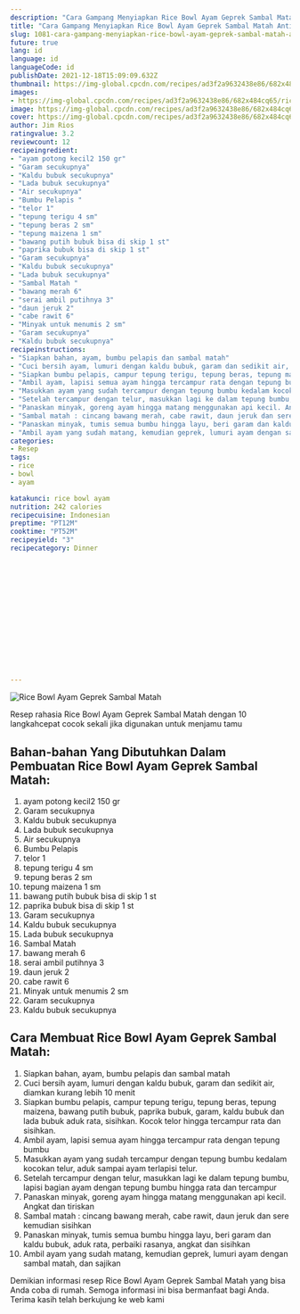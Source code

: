 ```yaml
---
description: "Cara Gampang Menyiapkan Rice Bowl Ayam Geprek Sambal Matah Anti Gagal"
title: "Cara Gampang Menyiapkan Rice Bowl Ayam Geprek Sambal Matah Anti Gagal"
slug: 1081-cara-gampang-menyiapkan-rice-bowl-ayam-geprek-sambal-matah-anti-gagal
future: true
lang: id
language: id
languageCode: id
publishDate: 2021-12-18T15:09:09.632Z 
thumbnail: https://img-global.cpcdn.com/recipes/ad3f2a9632438e86/682x484cq65/rice-bowl-ayam-geprek-sambal-matah-foto-resep-utama.webp
images:
- https://img-global.cpcdn.com/recipes/ad3f2a9632438e86/682x484cq65/rice-bowl-ayam-geprek-sambal-matah-foto-resep-utama.webp
image: https://img-global.cpcdn.com/recipes/ad3f2a9632438e86/682x484cq65/rice-bowl-ayam-geprek-sambal-matah-foto-resep-utama.webp
cover: https://img-global.cpcdn.com/recipes/ad3f2a9632438e86/682x484cq65/rice-bowl-ayam-geprek-sambal-matah-foto-resep-utama.webp
author: Jim Rios
ratingvalue: 3.2
reviewcount: 12
recipeingredient:
- "ayam potong kecil2 150 gr"
- "Garam secukupnya"
- "Kaldu bubuk secukupnya"
- "Lada bubuk secukupnya"
- "Air secukupnya"
- "Bumbu Pelapis "
- "telor 1"
- "tepung terigu 4 sm"
- "tepung beras 2 sm"
- "tepung maizena 1 sm"
- "bawang putih bubuk bisa di skip 1 st"
- "paprika bubuk bisa di skip 1 st"
- "Garam secukupnya"
- "Kaldu bubuk secukupnya"
- "Lada bubuk secukupnya"
- "Sambal Matah "
- "bawang merah 6"
- "serai ambil putihnya 3"
- "daun jeruk 2"
- "cabe rawit 6"
- "Minyak untuk menumis 2 sm"
- "Garam secukupnya"
- "Kaldu bubuk secukupnya"
recipeinstructions:
- "Siapkan bahan, ayam, bumbu pelapis dan sambal matah"
- "Cuci bersih ayam, lumuri dengan kaldu bubuk, garam dan sedikit air, diamkan kurang lebih 10 menit"
- "Siapkan bumbu pelapis, campur tepung terigu, tepung beras, tepung maizena, bawang putih bubuk, paprika bubuk, garam, kaldu bubuk dan lada bubuk aduk rata, sisihkan. Kocok telor hingga tercampur rata dan sisihkan."
- "Ambil ayam, lapisi semua ayam hingga tercampur rata dengan tepung bumbu"
- "Masukkan ayam yang sudah tercampur dengan tepung bumbu kedalam kocokan telur, aduk sampai ayam terlapisi telur."
- "Setelah tercampur dengan telur, masukkan lagi ke dalam tepung bumbu, lapisi bagian ayam dengan tepung bumbu hingga rata dan tercampur"
- "Panaskan minyak, goreng ayam hingga matang menggunakan api kecil. Angkat dan tiriskan"
- "Sambal matah : cincang bawang merah, cabe rawit, daun jeruk dan sere kemudian sisihkan"
- "Panaskan minyak, tumis semua bumbu hingga layu, beri garam dan kaldu bubuk, aduk rata, perbaiki rasanya, angkat dan sisihkan"
- "Ambil ayam yang sudah matang, kemudian geprek, lumuri ayam dengan sambal matah, dan sajikan"
categories:
- Resep
tags:
- rice
- bowl
- ayam

katakunci: rice bowl ayam 
nutrition: 242 calories
recipecuisine: Indonesian
preptime: "PT12M"
cooktime: "PT52M"
recipeyield: "3"
recipecategory: Dinner


     
    
    
    
    
    
    
    
    
    
    
      
    
---
```



![Rice Bowl Ayam Geprek Sambal Matah](https://img-global.cpcdn.com/recipes/ad3f2a9632438e86/682x484cq65/rice-bowl-ayam-geprek-sambal-matah-foto-resep-utama.webp)

Resep rahasia Rice Bowl Ayam Geprek Sambal Matah    dengan 10 langkahcepat cocok sekali jika digunakan untuk menjamu tamu

<!--inarticleads1-->

## Bahan-bahan Yang Dibutuhkan Dalam Pembuatan Rice Bowl Ayam Geprek Sambal Matah:

1. ayam potong kecil2 150 gr
1. Garam secukupnya
1. Kaldu bubuk secukupnya
1. Lada bubuk secukupnya
1. Air secukupnya
1. Bumbu Pelapis 
1. telor 1
1. tepung terigu 4 sm
1. tepung beras 2 sm
1. tepung maizena 1 sm
1. bawang putih bubuk bisa di skip 1 st
1. paprika bubuk bisa di skip 1 st
1. Garam secukupnya
1. Kaldu bubuk secukupnya
1. Lada bubuk secukupnya
1. Sambal Matah 
1. bawang merah 6
1. serai ambil putihnya 3
1. daun jeruk 2
1. cabe rawit 6
1. Minyak untuk menumis 2 sm
1. Garam secukupnya
1. Kaldu bubuk secukupnya



<!--inarticleads2-->

## Cara Membuat Rice Bowl Ayam Geprek Sambal Matah:

1. Siapkan bahan, ayam, bumbu pelapis dan sambal matah
1. Cuci bersih ayam, lumuri dengan kaldu bubuk, garam dan sedikit air, diamkan kurang lebih 10 menit
1. Siapkan bumbu pelapis, campur tepung terigu, tepung beras, tepung maizena, bawang putih bubuk, paprika bubuk, garam, kaldu bubuk dan lada bubuk aduk rata, sisihkan. Kocok telor hingga tercampur rata dan sisihkan.
1. Ambil ayam, lapisi semua ayam hingga tercampur rata dengan tepung bumbu
1. Masukkan ayam yang sudah tercampur dengan tepung bumbu kedalam kocokan telur, aduk sampai ayam terlapisi telur.
1. Setelah tercampur dengan telur, masukkan lagi ke dalam tepung bumbu, lapisi bagian ayam dengan tepung bumbu hingga rata dan tercampur
1. Panaskan minyak, goreng ayam hingga matang menggunakan api kecil. Angkat dan tiriskan
1. Sambal matah : cincang bawang merah, cabe rawit, daun jeruk dan sere kemudian sisihkan
1. Panaskan minyak, tumis semua bumbu hingga layu, beri garam dan kaldu bubuk, aduk rata, perbaiki rasanya, angkat dan sisihkan
1. Ambil ayam yang sudah matang, kemudian geprek, lumuri ayam dengan sambal matah, dan sajikan




Demikian informasi  resep Rice Bowl Ayam Geprek Sambal Matah   yang bisa Anda coba di rumah. Semoga informasi ini bisa bermanfaat bagi Anda. Terima kasih telah berkujung ke web kami
